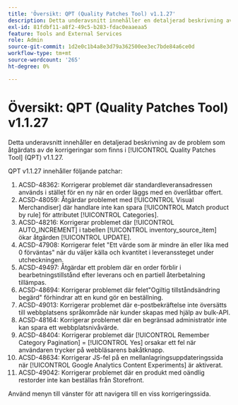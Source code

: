 ```yaml
---
title: 'Översikt: QPT (Quality Patches Tool) v1.1.27'
description: Detta underavsnitt innehåller en detaljerad beskrivning av de problem som åtgärdats av de korrigeringar som finns i [!UICONTROL Quality Patches Tool] (QPT) v1.1.27.
exl-id: 81fdbf11-a8f2-49c5-b283-fdac0eaaeaa5
feature: Tools and External Services
role: Admin
source-git-commit: 1d2e0c1b4a8e3d79a362500ee3ec7bde84a6ce0d
workflow-type: tm+mt
source-wordcount: '265'
ht-degree: 0%

---
```


# Översikt: QPT (Quality Patches Tool) v1.1.27

Detta underavsnitt innehåller en detaljerad beskrivning av de problem som åtgärdats av de korrigeringar som finns i [!UICONTROL Quality Patches Tool] (QPT) v1.1.27.

QPT v1.1.27 innehåller följande patchar:

1. ACSD-48362: Korrigerar problemet där standardleveransadressen används i stället för en ny när en order läggs med en överlåtbar offert.
1. ACSD-48059: Åtgärdar problemet med [!UICONTROL Visual Merchandiser] där handlare inte kan spara [!UICONTROL Match product by rule] för attributet [!UICONTROL Categories].
1. ACSD-48216: Korrigerar problemet där [!UICONTROL AUTO_INCREMENT] i tabellen [!UICONTROL inventory_source_item] ökar åtgärden [!UICONTROL UPDATE].
1. ACSD-47908: Korrigerar felet &quot;Ett värde som är mindre än eller lika med 0 förväntas&quot; när du väljer källa och kvantitet i leveranssteget under utcheckningen.
1. ACSD-49497: Åtgärdar ett problem där en order förblir i bearbetningstillstånd efter leverans och en partiell återbetalning tillämpas.
1. ACSD-48694: Korrigerar problemet där felet&quot;Ogiltig tillståndsändring begärd&quot; förhindrar att en kund gör en beställning.
1. ACSD-49013: Korrigerar problemet där e-postbekräftelse inte översätts till webbplatsens språkområde när kunder skapas med hjälp av bulk-API.
1. ACSD-48164: Korrigerar problemet där en begränsad administratör inte kan spara ett webbplatsnivåvärde.
1. ACSD-48404: Korrigerar problemet där [!UICONTROL Remember Category Pagination] = [!UICONTROL Yes] orsakar ett fel när användaren trycker på webbläsarens bakåtknapp.
1. ACSD-48634: Korrigerar JS-fel på en mellanlagringsuppdateringssida när [!UICONTROL Google Analytics Content Experiments] är aktiverat.
1. ACSD-49042: Korrigerar problemet där en produkt med oändlig restorder inte kan beställas från Storefront.

Använd menyn till vänster för att navigera till en viss korrigeringssida.
